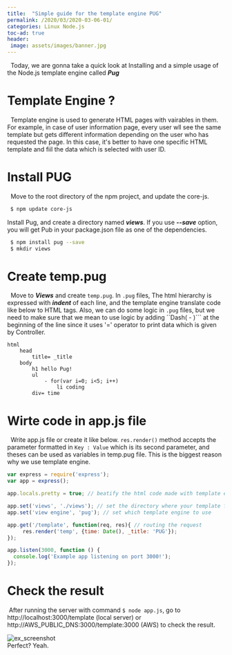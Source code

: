 ```yaml
---
title:  "Simple guide for the template engine PUG"
permalink: /2020/03/2020-03-06-01/
categories: Linux Node.js
toc-ad: true
header:
 image: assets/images/banner.jpg
---
```

&nbsp; Today, we are gonna take a quick look at Installing and a simple usage of the Node.js template engine called ***Pug***

# Template Engine ?
&nbsp; Template engine is used to generate HTML pages with vairables in them. For example, in case of user information page, every user wll see the same template but gets different information depending on the user who has requested the page. In this case, it's better to have one specific HTML template and fiil the data which is selected with user ID.

# Install PUG
&nbsp; Move to the root directory of the npm project, and update the core-js.
```bash
 $ npm update core-js 
```
Install Pug, and create a directory named ***views***. If you use ***--save*** option, you will get Pub in your package.json file as one of the dependencies.

```bash
 $ npm install pug --save
 $ mkdir views
```

# Create temp.pug
&nbsp; Move to ***Views*** and create ```temp.pug```. In ```.pug``` files, The html hierarchy is expressed with ***indent*** of each line, and the template engine translate code like below to HTML tags. Also, we can do some logic in ```.pug``` files, but we need to make sure that we mean to use logic by adding ``Dash( - )``` at the beginning of the line since it uses '=' operator to print data which is given by Controller.
```
html
    head
        title= _title
    body
        h1 hello Pug!
        ul
            - for(var i=0; i<5; i++)
                li coding
        div= time
```

# Wirte code in app.js file
&nbsp; Write app.js file or create it like below. ```res.render()``` method accepts the parameter formatted in ```Key : Value``` which is its second parameter, and theses can be used as variables in temp.pug file. This is the biggest reason why we use template engine.

```js
var express = require('express');
var app = express();

app.locals.pretty = true; // beatify the html code made with template engine

app.set('views', './views'); // set the directory where your template files exist
app.set('view engine', 'pug'); // set which template engine to use

app.get('/template', function(req, res){ // routing the request
     res.render('temp', {time: Date(), _title: 'PUG'});
});

app.listen(3000, function () {
  console.log('Example app listening on port 3000!');
});
```

# Check the result 
&nbsp;After running the server with command ```$ node app.js```, go to http://localhost:3000/template (local server) or http://AWS_PUBLIC_DNS:3000/template:3000 (AWS) to check the result.  
  
![ex_screenshot](/assets/images/2020-03-04/2020-03-06-01.png)  
Perfect? Yeah.